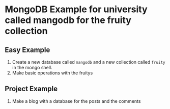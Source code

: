 # MongoDB Example for university called mangodb for the fruity collection


## Easy Example

1. Create a new database called `mangodb` and a new collection called `fruity` in the mongo shell.
2. Make basic operations with the fruitys

## Project Example

1. Make a blog with a database for the posts and the comments